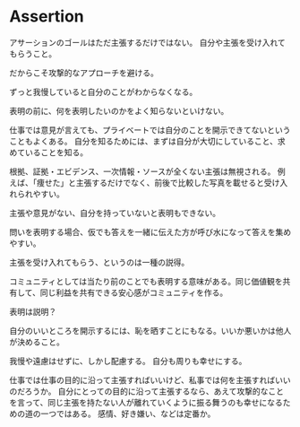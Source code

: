 # Assertion

アサーションのゴールはただ主張するだけではない。
自分や主張を受け入れてもらうこと。

だからこそ攻撃的なアプローチを避ける。

ずっと我慢していると自分のことがわからなくなる。

表明の前に、何を表明したいのかをよく知らないといけない。

仕事では意見が言えても、プライベートでは自分のことを開示できてないということもよくある。
自分を知るためには、まずは自分が大切にしていること、求めていることを知る。

根拠、証拠・エビデンス、一次情報・ソースが全くない主張は無視される。
例えば、「痩せた」と主張するだけでなく、前後で比較した写真を載せると受け入れられやすい。

主張や意見がない、自分を持っていないと表明もできない。

問いを表明する場合、仮でも答えを一緒に伝えた方が呼び水になって答えを集めやすい。

主張を受け入れてもらう、というのは一種の説得。

コミュニティとしては当たり前のことでも表明する意味がある。同じ価値観を共有して、同じ利益を共有できる安心感がコミュニティを作る。

表明は説明？

自分のいいところを開示するには、恥を晒すことにもなる。いいか悪いかは他人が決めること。

我慢や遠慮はせずに、しかし配慮する。
自分も周りも幸せにする。

仕事では仕事の目的に沿って主張すればいいけど、私事では何を主張すればいいのだろうか。
自分にとっての目的に沿って主張するなら、あえて攻撃的なことを言って、同じ主張を持たない人が離れていくように振る舞うのも幸せになるための道の一つではある。
感情、好き嫌い、などは定番か。
